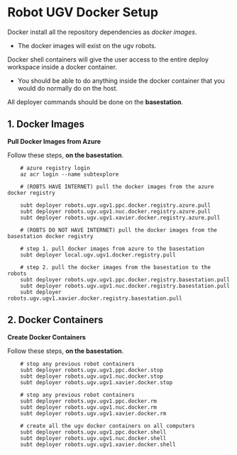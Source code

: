 # Robot UGV Docker Setup

Docker install all the repository dependencies as *docker images*.

- The docker images will exist on the ugv robots.

Docker shell containers will give the user access to the entire deploy workspace inside a docker container.

- You should be able to do anything inside the docker container that you would do normally do on the host.

All deployer commands should be done on the **basestation**.

## 1. Docker Images

**Pull Docker Images from Azure**

Follow these steps, **on the basestation**.

        # azure registry login
        az acr login --name subtexplore

        # (ROBTS HAVE INTERNET) pull the docker images from the azure docker registry

        subt deployer robots.ugv.ugv1.ppc.docker.registry.azure.pull
        subt deployer robots.ugv.ugv1.nuc.docker.registry.azure.pull
        subt deployer robots.ugv.ugv1.xavier.docker.registry.azure.pull

        # (ROBTS DO NOT HAVE INTERNET) pull the docker images from the basestation docker registry

        # step 1. pull docker images from azure to the basestation
        subt deployer local.ugv.ugv1.docker.registry.pull

        # step 2. pull the docker images from the basestation to the robots
        subt deployer robots.ugv.ugv1.ppc.docker.registry.basestation.pull
        subt deployer robots.ugv.ugv1.nuc.docker.registry.basestation.pull
        subt deployer robots.ugv.ugv1.xavier.docker.registry.basestation.pull

## 2. Docker Containers

**Create Docker Containers**

Follow these steps, **on the basestation**.

        # stop any previous robot containers
        subt deployer robots.ugv.ugv1.ppc.docker.stop
        subt deployer robots.ugv.ugv1.nuc.docker.stop
        subt deployer robots.ugv.ugv1.xavier.docker.stop

        # stop any previous robot containers
        subt deployer robots.ugv.ugv1.ppc.docker.rm
        subt deployer robots.ugv.ugv1.nuc.docker.rm
        subt deployer robots.ugv.ugv1.xavier.docker.rm

        # create all the ugv docker containers on all computers
        subt deployer robots.ugv.ugv1.ppc.docker.shell
        subt deployer robots.ugv.ugv1.nuc.docker.shell
        subt deployer robots.ugv.ugv1.xavier.docker.shell
